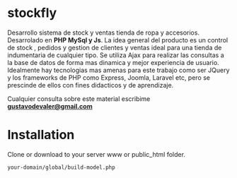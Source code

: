 # stockfly


Desarrollo sistema de stock y ventas tienda de ropa y accesorios.
Desarrolado en <strong>PHP MySql y Js</strong>.
La idea general del producto es un control de stock , pedidos y gestion de clientes 
  y ventas ideal para una tienda de indumentaria de cualquier tipo.
Se utiliza Ajax para realizar  las consultas a la base de datos de forma mas dinamica y
mejor experiencia de usuario. 
Idealmente hay tecnologias mas amenas para este trabajo como ser JQuery y los frameworks de PHP
como Express, Joomla, Laravel etc, pero se prescinde de ellos con fines didacticos y de aprendizaje.

Cualquier consulta sobre este material escribime <strong>gustavodevaler@gmail.com</strong>


# Installation

Clone or download to your server www or public_html folder.

```
your-domain/global/build-model.php
```